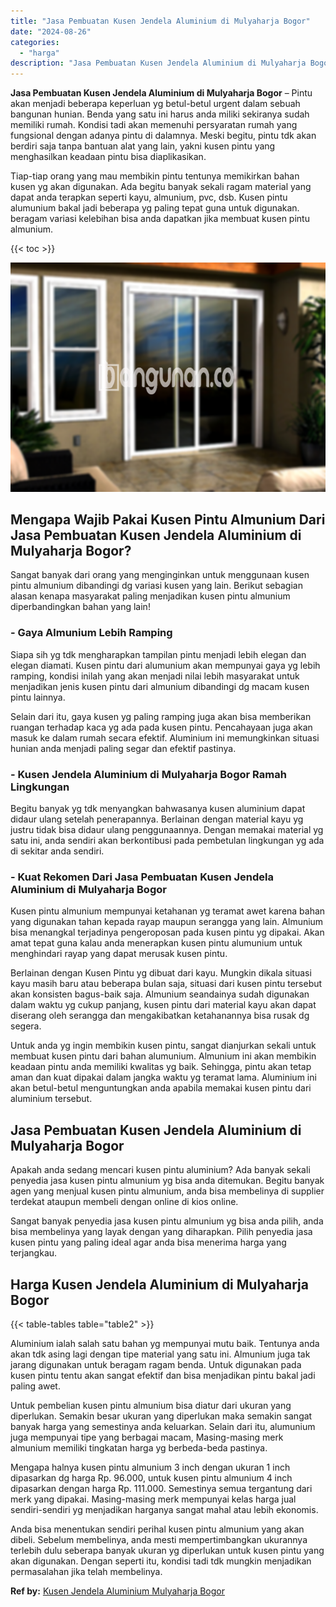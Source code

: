 ```yaml
---
title: "Jasa Pembuatan Kusen Jendela Aluminium di Mulyaharja Bogor"
date: "2024-08-26"
categories: 
  - "harga"
description: "Jasa Pembuatan Kusen Jendela Aluminium di Mulyaharja Bogor. Anda bisa menentukan sendiri perihal kusen pintu almunium yang akan dibeli. Sebelum membelinya, a..."
---
```


**Jasa Pembuatan Kusen Jendela Aluminium di Mulyaharja Bogor** – Pintu akan menjadi beberapa keperluan yg betul-betul urgent dalam sebuah bangunan hunian. Benda yang satu ini harus anda miliki sekiranya sudah memiliki rumah. Kondisi tadi akan memenuhi persyaratan rumah yang fungsional dengan adanya pintu di dalamnya. Meski begitu, pintu tdk akan berdiri saja tanpa bantuan alat yang lain, yakni kusen pintu yang menghasilkan keadaan pintu bisa diaplikasikan.

Tiap-tiap orang yang mau membikin pintu tentunya memikirkan bahan kusen yg akan digunakan. Ada begitu banyak sekali ragam material yang dapat anda terapkan seperti kayu, almunium, pvc, dsb. Kusen pintu alumunium bakal jadi beberapa yg paling tepat guna untuk digunakan. beragam variasi kelebihan bisa anda dapatkan jika membuat kusen pintu almunium.

{{< toc >}}

![Jasa Pembuatan Kusen Jendela Aluminium di Mulyaharja Bogor](/images/harga-kusen-jendela-alumunium-30.png)

## Mengapa Wajib Pakai Kusen Pintu Almunium Dari Jasa Pembuatan Kusen Jendela Aluminium di Mulyaharja Bogor?

Sangat banyak dari orang yang menginginkan untuk menggunaan kusen pintu almunium dibandingi dg variasi kusen yang lain. Berikut sebagian alasan kenapa masyarakat paling menjadikan kusen pintu almunium diperbandingkan bahan yang lain!

### \- Gaya Almunium Lebih Ramping

Siapa sih yg tdk mengharapkan tampilan pintu menjadi lebih elegan dan elegan diamati. Kusen pintu dari alumunium akan mempunyai gaya yg lebih ramping, kondisi inilah yang akan menjadi nilai lebih masyarakat untuk menjadikan jenis kusen pintu dari almunium dibandingi dg macam kusen pintu lainnya.

Selain dari itu, gaya kusen yg paling ramping juga akan bisa memberikan ruangan terhadap kaca yg ada pada kusen pintu. Pencahayaan juga akan masuk ke dalam rumah secara efektif. Aluminium ini memungkinkan situasi hunian anda menjadi paling segar dan efektif pastinya.

### \- Kusen Jendela Aluminium di Mulyaharja Bogor Ramah Lingkungan

Begitu banyak yg tdk menyangkan bahwasanya kusen aluminium dapat didaur ulang setelah penerapannya. Berlainan dengan material kayu yg justru tidak bisa didaur ulang penggunaannya. Dengan memakai material yg satu ini, anda sendiri akan berkontibusi pada pembetulan lingkungan yg ada di sekitar anda sendiri.

### \- Kuat Rekomen Dari Jasa Pembuatan Kusen Jendela Aluminium di Mulyaharja Bogor

Kusen pintu almunium mempunyai ketahanan yg teramat awet karena bahan yang digunakan tahan kepada rayap maupun serangga yang lain. Almunium bisa menangkal terjadinya pengeroposan pada kusen pintu yg dipakai. Akan amat tepat guna kalau anda menerapkan kusen pintu alumunium untuk menghindari rayap yang dapat merusak kusen pintu.

Berlainan dengan Kusen Pintu yg dibuat dari kayu. Mungkin dikala situasi kayu masih baru atau beberapa bulan saja, situasi dari kusen pintu tersebut akan konsisten bagus-baik saja. Almunium seandainya sudah digunakan dalam waktu yg cukup panjang, kusen pintu dari material kayu akan dapat diserang oleh serangga dan mengakibatkan ketahanannya bisa rusak dg segera.

Untuk anda yg ingin membikin kusen pintu, sangat dianjurkan sekali untuk membuat kusen pintu dari bahan alumunium. Almunium ini akan membikin keadaan pintu anda memiliki kwalitas yg baik. Sehingga, pintu akan tetap aman dan kuat dipakai dalam jangka waktu yg teramat lama. Aluminium ini akan betul-betul menguntungkan anda apabila memakai kusen pintu dari aluminium tersebut.

## Jasa Pembuatan Kusen Jendela Aluminium di Mulyaharja Bogor

Apakah anda sedang mencari kusen pintu aluminium? Ada banyak sekali penyedia jasa kusen pintu almunium yg bisa anda ditemukan. Begitu banyak agen yang menjual kusen pintu almunium, anda bisa membelinya di supplier terdekat ataupun membeli dengan online di kios online.

Sangat banyak penyedia jasa kusen pintu almunium yg bisa anda pilih, anda bisa membelinya yang layak dengan yang diharapkan. Pilih penyedia jasa kusen pintu yang paling ideal agar anda bisa menerima harga yang terjangkau.

## Harga Kusen Jendela Aluminium di Mulyaharja Bogor

{{< table-tables table="table2" >}}

Aluminium ialah salah satu bahan yg mempunyai mutu baik. Tentunya anda akan tdk asing lagi dengan tipe material yang satu ini. Almunium juga tak jarang digunakan untuk beragam ragam benda. Untuk digunakan pada kusen pintu tentu akan sangat efektif dan bisa menjadikan pintu bakal jadi paling awet.

Untuk pembelian kusen pintu almunium bisa diatur dari ukuran yang diperlukan. Semakin besar ukuran yang diperlukan maka semakin sangat banyak harga yang semestinya anda keluarkan. Selain dari itu, alumunium juga mempunyai tipe yang berbagai macam, Masing-masing merk almunium memiliki tingkatan harga yg berbeda-beda pastinya.

Mengapa halnya kusen pintu almunium 3 inch dengan ukuran 1 inch dipasarkan dg harga Rp. 96.000, untuk kusen pintu almunium 4 inch dipasarkan dengan harga Rp. 111.000. Semestinya semua tergantung dari merk yang dipakai. Masing-masing merk mempunyai kelas harga jual sendiri-sendiri yg menjadikan harganya sangat mahal atau lebih ekonomis.

Anda bisa menentukan sendiri perihal kusen pintu almunium yang akan dibeli. Sebelum membelinya, anda mesti mempertimbangkan ukurannya terlebih dulu seberapa banyak ukuran yg diperlukan untuk kusen pintu yang akan digunakan. Dengan seperti itu, kondisi tadi tdk mungkin menjadikan permasalahan jika telah membelinya.

**Ref by:** [Kusen Jendela Aluminium Mulyaharja Bogor](https://id.wikipedia.org/wiki/Kusen)
